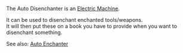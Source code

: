 The Auto Disenchanter is an [Electric Machine](https://github.com/Slimefun/Slimefun4/wiki/Electric-Machines).

It can be used to disenchant enchanted tools/weapons.  
It will then put these on a book you have to provide when you want to disenchant something.

See also: [Auto Enchanter](https://github.com/Slimefun/Slimefun4/wiki/Auto-Enchanter)
